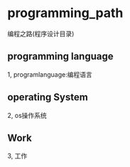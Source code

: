 # programming_path
编程之路(程序设计目录)

## programming language
1, programlanguage:编程语言

## operating System
2, os操作系统

## Work
3, 工作

## 
